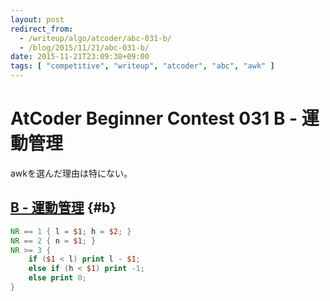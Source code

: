 ```yaml
---
layout: post
redirect_from:
  - /writeup/algo/atcoder/abc-031-b/
  - /blog/2015/11/21/abc-031-b/
date: 2015-11-21T23:09:38+09:00
tags: [ "competitive", "writeup", "atcoder", "abc", "awk" ]
---
```


# AtCoder Beginner Contest 031 B - 運動管理

awkを選んだ理由は特にない。

## [B - 運動管理](https://beta.atcoder.jp/contests/abc031/tasks/abc031_b) {#b}

``` awk
NR == 1 { l = $1; h = $2; }
NR == 2 { n = $1; }
NR >= 3 {
    if ($1 < l) print l - $1;
    else if (h < $1) print -1;
    else print 0;
}
```

